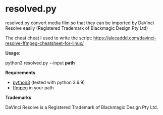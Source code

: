 # resolved.py

resolved.py convert media film so that they can be imported by DaVinci Resolve easily (Registered Trademark of Blackmagic Design Pty Ltd)

The cheat cheat I used to write the script:
https://alecaddd.com/davinci-resolve-ffmpeg-cheatsheet-for-linux/


**Usage:**

python3 resolved.py --input **path**

**Requirements**
* [python3](https://www.python.org/) (tested with python 3.6.9)
* [ffmpeg](https://ffmpeg.org/) in your path

**Trademarks**

DaVinci Resolve is a Registered Trademark of Blackmagic Design Pty Ltd.